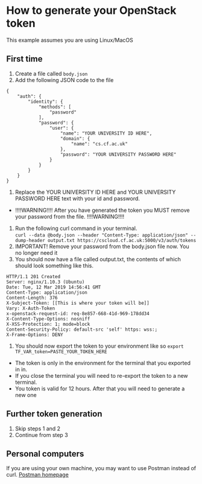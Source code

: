 # How to generate your OpenStack token
This example assumes you are using Linux/MacOS
## First time
1. Create a file called `body.json`
1. Add the following JSON code to the file
```
{
    "auth": {
        "identity": {
            "methods": [
                "password"
            ],
            "password": {
                "user": {
                    "name": "YOUR UNIVERSITY ID HERE",
                    "domain": {
                        "name": "cs.cf.ac.uk"
                    },
                    "password": "YOUR UNIVERSITY PASSWORD HERE"
                }
            }
        }
    }
}
```
1. Replace the YOUR UNIVERSITY ID HERE and YOUR UNIVERSITY PASSWORD HERE text with your id and password.
 - !!!!WARNING!!!! After you have generated the token you MUST remove your password from the file. !!!!WARNING!!!!
1. Run the following curl command in your terminal.  
`curl --data @body.json --header "Content-Type: application/json" --dump-header output.txt https://cscloud.cf.ac.uk:5000/v3/auth/tokens`
1. IMPORTANT! Remove your password from the body.json file now. You no longer need it
1. You should now have a file called output.txt, the contents of which should look something like this.
```
HTTP/1.1 201 Created
Server: nginx/1.10.3 (Ubuntu)
Date: Tue, 12 Mar 2019 14:56:41 GMT
Content-Type: application/json
Content-Length: 376
X-Subject-Token: [[This is where your token will be]]
Vary: X-Auth-Token
x-openstack-request-id: req-8e857-668-41d-969-178dd34
X-Content-Type-Options: nosniff
X-XSS-Protection: 1; mode=block
Content-Security-Policy: default-src 'self' https: wss:;
X-Frame-Options: DENY
```
1. You should now export the token to your environment like so `export TF_VAR_token=PASTE_YOUR_TOKEN_HERE`  
 - The token is only in the environment for the terminal that you exported in in.
 - If you close the terminal you will need to re-export the token to a new terminal.
 - You token is valid for 12 hours. After that you will need to generate a new one


## Further token generation
1. Skip steps 1 and 2
1. Continue from step 3


## Personal computers
If you are using your own machine, you may want to use Postman instead of curl.
[Postman homepage](www.getpostman.com)
